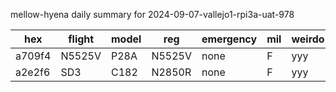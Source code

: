 mellow-hyena daily summary for 2024-09-07-vallejo1-rpi3a-uat-978

|hex|flight|model|reg|emergency|mil|weirdo|
|--|--|--|--|--|--|--|
|a709f4|N5525V|P28A|N5525V|none|F|yyy|
|a2e2f6|SD3|C182|N2850R|none|F|yyy|
